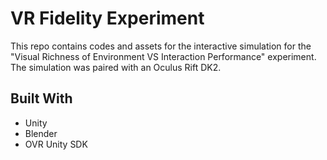 # VR Fidelity Experiment

This repo contains codes and assets for the interactive simulation for the "Visual Richness of Environment VS Interaction Performance" experiment. The simulation was paired with an Oculus Rift DK2.

## Built With

* Unity
* Blender
* OVR Unity SDK

